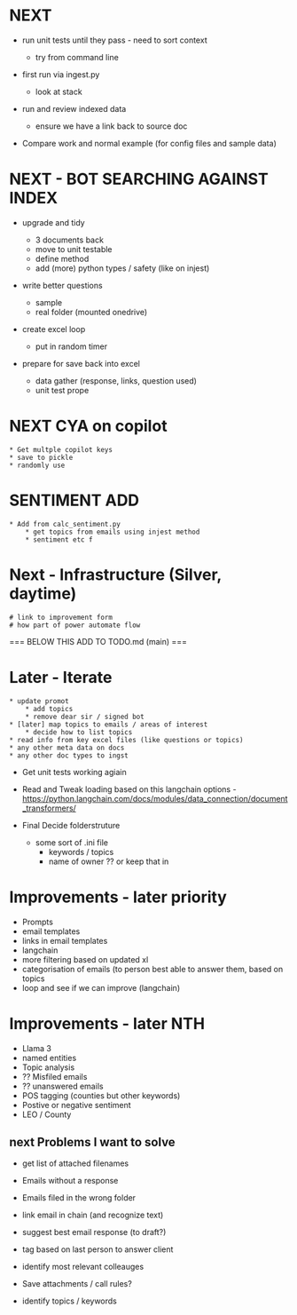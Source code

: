 # NEXT 


* run unit tests until they pass - need to sort context
	* try from command line

* first run via ingest.py
	* look at stack

* run and review indexed data
	* ensure we have a link back to source doc

* Compare work and normal example (for config files and sample data)


# NEXT - BOT SEARCHING AGAINST INDEX

* upgrade and tidy
	* 3 documents back	
	* move to unit testable 
	* define method
	* add (more) python types / safety (like on injest)

* write better questions
	* sample
	* real folder (mounted onedrive)

* create excel loop
	* put in random timer

* prepare for save back into excel
	* data gather (response, links, question used)
	* unit test prope

# NEXT CYA on copilot
	* Get multple copilot keys
	* save to pickle
	* randomly use

# SENTIMENT ADD
	
	* Add from calc_sentiment.py
		* get topics from emails using injest method
		* sentiment etc f


# Next - Infrastructure (Silver, daytime)
	# link to improvement form
	# how part of power automate flow

=== BELOW THIS ADD TO TODO.md (main) ===


# Later - Iterate
	* update promot
		* add topics
		* remove dear sir / signed bot
	* [later] map topics to emails / areas of interest
		* decide how to list topics
	* read info from key excel files (like questions or topics)
	* any other meta data on docs
	* any other doc types to ingst

* Get unit tests working agiain

* Read and Tweak loading based on this langchain options -https://python.langchain.com/docs/modules/data_connection/document_transformers/

* Final Decide folderstruture
	* some sort of .ini file
		* keywords / topics
		* name of owner ?? or keep that in 

# Improvements - later priority
* Prompts
* email templates
* links in email templates
* langchain
* more filtering based on updated xl
* categorisation of emails (to person best able to answer them, based on topics
* loop and see if we can improve (langchain)

# Improvements - later NTH
* Llama 3
* named entities
* Topic analysis
* ?? Misfiled emails
* ?? unanswered emails
* POS tagging (counties but other keywords)
* Postive or negative sentiment
* LEO / County


## next Problems I want to solve
* get list of attached filenames
* Emails without a response
* Emails filed in the wrong folder
* link email in chain (and recognize text)
* suggest best email response (to draft?)
* tag based on last person to answer client

* identify most relevant colleauges
* Save attachments / call rules?
* identify topics / keywords






